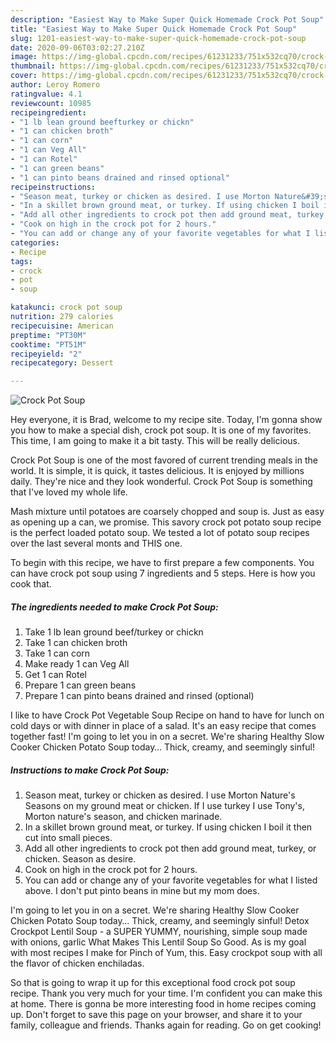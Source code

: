 ```yaml
---
description: "Easiest Way to Make Super Quick Homemade Crock Pot Soup"
title: "Easiest Way to Make Super Quick Homemade Crock Pot Soup"
slug: 1201-easiest-way-to-make-super-quick-homemade-crock-pot-soup
date: 2020-09-06T03:02:27.210Z
image: https://img-global.cpcdn.com/recipes/61231233/751x532cq70/crock-pot-soup-recipe-main-photo.jpg
thumbnail: https://img-global.cpcdn.com/recipes/61231233/751x532cq70/crock-pot-soup-recipe-main-photo.jpg
cover: https://img-global.cpcdn.com/recipes/61231233/751x532cq70/crock-pot-soup-recipe-main-photo.jpg
author: Leroy Romero
ratingvalue: 4.1
reviewcount: 10985
recipeingredient:
- "1 lb lean ground beefturkey or chickn"
- "1 can chicken broth"
- "1 can corn"
- "1 can Veg All"
- "1 can Rotel"
- "1 can green beans"
- "1 can pinto beans drained and rinsed optional"
recipeinstructions:
- "Season meat, turkey or chicken as desired. I use Morton Nature&#39;s Seasons on my ground meat or chicken. If I use turkey I use Tony&#39;s, Morton nature&#39;s season, and chicken marinade."
- "In a skillet brown ground meat, or turkey. If using chicken I boil it then cut into small pieces."
- "Add all other ingredients to crock pot then add ground meat, turkey, or chicken. Season as desire."
- "Cook on high in the crock pot for 2 hours."
- "You can add or change any of your favorite vegetables for what I listed above. I don&#39;t put pinto beans in mine but my mom does."
categories:
- Recipe
tags:
- crock
- pot
- soup

katakunci: crock pot soup 
nutrition: 279 calories
recipecuisine: American
preptime: "PT30M"
cooktime: "PT51M"
recipeyield: "2"
recipecategory: Dessert

---
```



![Crock Pot Soup](https://img-global.cpcdn.com/recipes/61231233/751x532cq70/crock-pot-soup-recipe-main-photo.jpg)

Hey everyone, it is Brad, welcome to my recipe site. Today, I'm gonna show you how to make a special dish, crock pot soup. It is one of my favorites. This time, I am going to make it a bit tasty. This will be really delicious.

Crock Pot Soup is one of the most favored of current trending meals in the world. It is simple, it is quick, it tastes delicious. It is enjoyed by millions daily. They're nice and they look wonderful. Crock Pot Soup is something that I've loved my whole life.

Mash mixture until potatoes are coarsely chopped and soup is. Just as easy as opening up a can, we promise. This savory crock pot potato soup recipe is the perfect loaded potato soup. We tested a lot of potato soup recipes over the last several monts and THIS one.


To begin with this recipe, we have to first prepare a few components. You can have crock pot soup using 7 ingredients and 5 steps. Here is how you cook that.

<!--inarticleads1-->

##### The ingredients needed to make Crock Pot Soup:

1. Take 1 lb lean ground beef/turkey or chickn
1. Take 1 can chicken broth
1. Take 1 can corn
1. Make ready 1 can Veg All
1. Get 1 can Rotel
1. Prepare 1 can green beans
1. Prepare 1 can pinto beans drained and rinsed (optional)


I like to have Crock Pot Vegetable Soup Recipe on hand to have for lunch on cold days or with dinner in place of a salad. It&#39;s an easy recipe that comes together fast! I&#39;m going to let you in on a secret. We&#39;re sharing Healthy Slow Cooker Chicken Potato Soup today… Thick, creamy, and seemingly sinful! 

<!--inarticleads2-->

##### Instructions to make Crock Pot Soup:

1. Season meat, turkey or chicken as desired. I use Morton Nature&#39;s Seasons on my ground meat or chicken. If I use turkey I use Tony&#39;s, Morton nature&#39;s season, and chicken marinade.
1. In a skillet brown ground meat, or turkey. If using chicken I boil it then cut into small pieces.
1. Add all other ingredients to crock pot then add ground meat, turkey, or chicken. Season as desire.
1. Cook on high in the crock pot for 2 hours.
1. You can add or change any of your favorite vegetables for what I listed above. I don&#39;t put pinto beans in mine but my mom does.


I&#39;m going to let you in on a secret. We&#39;re sharing Healthy Slow Cooker Chicken Potato Soup today… Thick, creamy, and seemingly sinful! Detox Crockpot Lentil Soup - a SUPER YUMMY, nourishing, simple soup made with onions, garlic What Makes This Lentil Soup So Good. As is my goal with most recipes I make for Pinch of Yum, this. Easy crockpot soup with all the flavor of chicken enchiladas. 

So that is going to wrap it up for this exceptional food crock pot soup recipe. Thank you very much for your time. I'm confident you can make this at home. There is gonna be more interesting food in home recipes coming up. Don't forget to save this page on your browser, and share it to your family, colleague and friends. Thanks again for reading. Go on get cooking!
